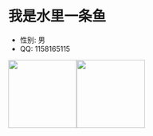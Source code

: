 # 我是水里一条鱼

- 性别: 男
- QQ: 1158165115

<img align="" height="137px" src="https://github-readme-stats.vercel.app/api?username=CoffeeHouse1122&hide_title=true&hide_border=true&show_icons=true&include_all_commits=true&line_height=21&bg_color=0,EC6C6C,FFD479,FFFC79,73FA79&theme=graywhite&locale=cn" /><img align="" height="137px" src="https://github-readme-stats.vercel.app/api/top-langs/?username=CoffeeHouse1122&hide_title=true&hide_border=true&layout=compact&bg_color=0,73FA79,73FDFF,D783FF&theme=graywhite&locale=cn" />

